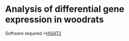 # Analysis of differential gene expression in woodrats


Software required
*[HISAT2](http://daehwankimlab.github.io/hisat2/manual/)
